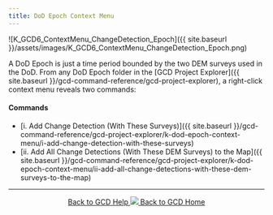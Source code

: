```yaml
---
title: DoD Epoch Context Menu
---
```


![K_GCD6_ContextMenu_ChangeDetection_Epoch]({{ site.baseurl }}/assets/images/K_GCD6_ContextMenu_ChangeDetection_Epoch.png)

A DoD Epoch is just a time period bounded by the two DEM surveys used in the DoD. From any DoD Epoch folder in the [GCD Project Explorer]({{ site.baseurl }}/gcd-command-reference/gcd-project-explorer), a right-click context menu reveals two commands:

#### Commands

- [i. Add Change Detection (With These Surveys)]({{ site.baseurl }}/gcd-command-reference/gcd-project-explorer/k-dod-epoch-context-menu/i-add-change-detection-with-these-surveys)
- [ii. Add All Change Detections (With These DEM Surveys) to the Map]({{ site.baseurl }}/gcd-command-reference/gcd-project-explorer/k-dod-epoch-context-menu/ii-add-all-change-detections-with-these-dem-surveys-to-the-map)

------
<div align="center">
	<a class="hollow button" href="{{ site.baseurl }}/Help"><i class="fa fa-chevron-circle-left"></i>  Back to GCD Help </a>  
	<a class="hollow button" href="{{ site.baseurl }}/"><img src="{{ site.baseurl}}/assets/images/icons/GCDAddIn.png">  Back to GCD Home </a>  
</div>